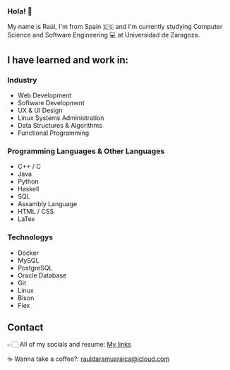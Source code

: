 ### Hola! 👋

My name is Raúl, I'm from Spain 🇪🇸 and I'm currently studying Computer Science and Software Engineering 💻 at Universidad de Zaragoza.

## I have learned and work in:
### Industry
* Web Development 
* Software Development
* UX & UI Design
* Linux Systems Administration
* Data Structures & Algorithms
* Functional Programming

### Programming Languages & Other Languages
* C++ / C
* Java
* Python
* Haskell
* SQL
* Assambly Language
* HTML / CSS
* LaTex

### Technologys
* Docker
* MySQL
* PostgreSQL
* Oracle Database
* Git
* Linux
* Bison
* Flex

## Contact
👉🏻 All of my socials and resume: [My links](https://rauldaramus.bio.link)

☕️ Wanna take a coffee?: [rauldaramusraica@icloud.com](mailto:rauldaramusraica@icloud.com)

<!--
**RaulDaramus/rauldaramus** is a ✨ _special_ ✨ repository because its `README.md` (this file) appears on your GitHub profile.

Here are some ideas to get you started:

- 🔭 I’m currently working on ...
- 🌱 I’m currently learning ...
- 👯 I’m looking to collaborate on ...
- 🤔 I’m looking for help with ...
- 💬 Ask me about ...
- 📫 How to reach me: ...
- 😄 Pronouns: ...
- ⚡ Fun fact: ...
-->
